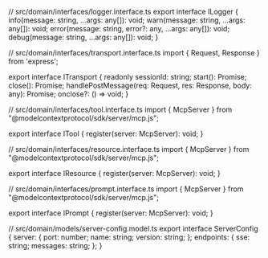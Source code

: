 // src/domain/interfaces/logger.interface.ts
export interface ILogger {
  info(message: string, ...args: any[]): void;
  warn(message: string, ...args: any[]): void;
  error(message: string, error?: any, ...args: any[]): void;
  debug(message: string, ...args: any[]): void;
}

// src/domain/interfaces/transport.interface.ts
import { Request, Response } from 'express';

export interface ITransport {
  readonly sessionId: string;
  start(): Promise<void>;
  close(): Promise<void>;
  handlePostMessage(req: Request, res: Response, body: any): Promise<void>;
  onclose?: () => void;
}

// src/domain/interfaces/tool.interface.ts
import { McpServer } from "@modelcontextprotocol/sdk/server/mcp.js";

export interface ITool {
  register(server: McpServer): void;
}

// src/domain/interfaces/resource.interface.ts
import { McpServer } from "@modelcontextprotocol/sdk/server/mcp.js";

export interface IResource {
  register(server: McpServer): void;
}

// src/domain/interfaces/prompt.interface.ts
import { McpServer } from "@modelcontextprotocol/sdk/server/mcp.js";

export interface IPrompt {
  register(server: McpServer): void;
}

// src/domain/models/server-config.model.ts
export interface ServerConfig {
  server: {
    port: number;
    name: string;
    version: string;
  };
  endpoints: {
    sse: string;
    messages: string;
  };
}